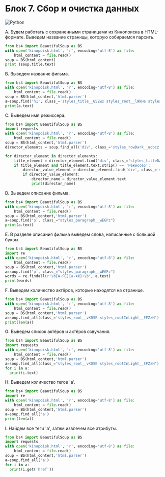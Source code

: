 # Блок 7. Сбор и очистка данных
![Python](https://img.shields.io/badge/python-3670A0?style=for-the-badge&logo=python&logoColor=ffdd54)

A. Будем работать с сохраненными страницами из Кинопоиска в HTML-формате. Выведем название страницы, которую собираемся парсить.
```python
from bs4 import BeautifulSoup as BS
with open('kinopoisk.html', 'r', encoding='utf-8') as file: 
    html_content = file.read()
soup = BS(html_content)
print (soup.title.text)
```
B. Выведем название фильма.
```python
from bs4 import BeautifulSoup as BS
with open('kinopoisk.html', 'r', encoding='utf-8') as file:
    html_content = file.read()
soup = BS(html_content,'html.parser')
a=soup.find('h1', class_='styles_title__65Zwx styles_root__l9kHe styles_root__5sqsd styles_rootInLight__juoEZ')
print(a.text)
```
C. Выведем имя режиссера.
```python
from bs4 import BeautifulSoup as BS
import requests
with open('kinopoisk.html', 'r', encoding='utf-8') as file:
    html_content = file.read()
soup = BS(html_content,'html.parser')
director_elements = soup.find_all('div', class_='styles_rowDark__ucbcz')

for director_element in director_elements:
    title_element = director_element.find('div', class_='styles_titleDark___tfMR')
    if title_element and title_element.text.strip() == 'Режиссер':
        director_value_element = director_element.find('div', class_='styles_valueDark__BCk93')
        if director_value_element:
            director_name = director_value_element.text
            print(director_name)
```
D. Выведем описание фильма.
```python
from bs4 import BeautifulSoup as BS
with open('kinopoisk.html', 'r', encoding='utf-8') as file:
    html_content = file.read()
soup = BS(html_content,'html.parser')
a=soup.find('p', class_="styles_paragraph__wEGPz")
print(a.text)
```
E. В разделе описания фильма выведем слова, написанные с большой буквы.
```python
from bs4 import BeautifulSoup as BS
import re
with open('kinopoisk.html', 'r', encoding='utf-8') as file:
    html_content = file.read()
soup = BS(html_content,'html.parser')
a=soup.find('p', class_="styles_paragraph__wEGPz")
words = re.findall(r'\b[А-ЯЁ][а-яё]+\b', a.text)
print(words)
```
F. Выведем количество актёров, которые находятся на странице.
```python
from bs4 import BeautifulSoup as BS
with open('kinopoisk.html', 'r', encoding='utf-8') as file:
    html_content = file.read()
soup = BS(html_content,'html.parser')
a=soup.find_all(class_='styles_root__vKDSE styles_rootInLight__EFZzH')
print(len(a))
```
G. Выведем список актёров и актёров озвучания.
```python
from bs4 import BeautifulSoup as BS
import requests
with open('kinopoisk.html', 'r', encoding='utf-8') as file:
    html_content = file.read()
soup = BS(html_content,'html.parser')
a=soup.find_all(class_="styles_root__vKDSE styles_rootInLight__EFZzH")
for i in a:
  print(i.text)
```
H. Выведем количество тегов 'а'.
```python
from bs4 import BeautifulSoup as BS
import re
with open('kinopoisk.html', 'r', encoding='utf-8') as file:
    html_content = file.read()
soup = BS(html_content,'html.parser')
a=soup.find_all('a')
print(len(a))
```
I. Найдем все теги 'a', затем извлечем все атрибуты.
```python
from bs4 import BeautifulSoup as BS
import requests
with open('kinopoisk.html', 'r', encoding='utf-8') as file:
    html_content = file.read()
soup = BS(html_content,'html.parser')
a=soup.find_all('a')
for i in a:
  print(i.get('href'))
```